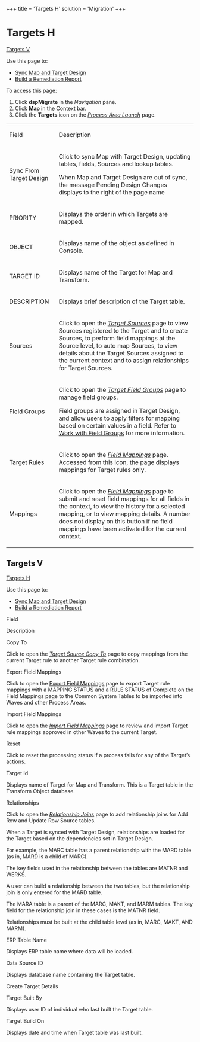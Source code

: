 +++
title = 'Targets H'
solution = 'Migration'
+++

# Targets H

[Targets V](#Targets_V)

<div class="use">

Use this page to:

  - [Sync Map and Target
    Design](../../Design/Use_Cases/Sync_Map_and_Target_Design_TD.htm)
  - [Build a Remediation
    Report](../Use_Cases/Build_a_Remediation_Report.htm)

</div>

To access this page:

1.  Click <span style="font-weight: bold;">dspMigrate</span> in the
    *Navigation* pane.
2.  Click <span style="font-weight: bold;">Map </span>in the Context
    bar.
3.  Click the <span style="font-weight: bold;">Targets</span> icon on
    the *[Process Area Launch](Process_Area_Launch_map.htm)* page.

<table>
<tbody>
<tr class="odd">
<td><p>Field</p></td>
<td><p>Description</p></td>
</tr>
<tr class="even">
<td><p>Sync From Target Design</p></td>
<td><p>Click to sync Map with Target Design, updating tables, fields, Sources and lookup tables.</p>
<p>When Map and Target Design are out of sync, the message Pending Design Changes displays to the right of the page name</p></td>
</tr>
<tr class="odd">
<td><p>PRIORITY</p></td>
<td><p>Displays the order in which Targets are mapped.</p></td>
</tr>
<tr class="even">
<td><p>OBJECT</p></td>
<td><p>Displays name of the object as defined in Console.</p></td>
</tr>
<tr class="odd">
<td><p>TARGET ID</p></td>
<td><p>Displays name of the Target for Map and Transform.</p></td>
</tr>
<tr class="even">
<td><p>DESCRIPTION</p></td>
<td><p>Displays brief description of the Target table.</p></td>
</tr>
<tr class="odd">
<td><p>Sources</p></td>
<td><p>Click to open the <em><a href="Target_Sources_H_Map.htm">Target Sources</a></em> page to view Sources registered to the Target and to create Sources, to perform field mappings at the Source level, to auto map Sources, to view details about the Target Sources assigned to the current context and to assign relationships for Target Sources.</p></td>
</tr>
<tr class="even">
<td><p>Field Groups</p></td>
<td><p>Click to open the <em><a href="Target_Field_Groups.htm">Target Field Groups</a></em> page to manage field groups.</p>
<p>Field groups are assigned in Target Design, and allow users to apply filters for mapping based on certain values in a field. Refer to <a href="../../Design/Use_Cases/Work_with_Field_Groups.htm">Work with Field Groups</a> for more information.</p></td>
</tr>
<tr class="odd">
<td><p>Target Rules</p></td>
<td><p>Click to open the <span style="font-style: italic;"><a href="Field_Mappings_H.htm">Field Mappings</a></span> page. Accessed from this icon, the page displays mappings for Target rules only.</p></td>
</tr>
<tr class="even">
<td><p>Mappings</p></td>
<td><p>Click to open the <em><a href="Field_Mappings_H.htm">Field Mappings</a></em> page to submit and reset field mappings for all fields in the context, to view the history for a selected mapping, or to view mapping details. A number does not display on this button if no field mappings have been activated for the current context.</p></td>
</tr>
</tbody>
</table>

## <span id="Targets_V"></span>Targets V

[Targets H](Targets_H_Map.htm)

Use this page to:

<div class="use">

  - [Sync Map and Target
    Design](../../Design/Use_Cases/Sync_Map_and_Target_Design_TD.htm)
  - [Build a Remediation
    Report](../Use_Cases/Build_a_Remediation_Report.htm)

</div>

Field

Description

Copy To

Click to open the *[Target Source Copy To](Target_Source_Copy_To.htm)*
page to copy mappings from the current Target rule to another Target
rule combination.

Export Field Mappings

Click to open the [Export Field Mappings](Export_Field_Mappings.htm)
page to export Target rule mappings with a MAPPING STATUS and a RULE
STATUS of Complete on the Field Mappings page to the Common System
Tables to be imported into Waves and other Process Areas.

Import Field Mappings

Click to open the *[Import Field Mappings](Import_Field_Mappings.htm)*
page to review and import Target rule mappings approved in other Waves
to the current Target.

Reset

Click to reset the processing status if a process fails for any of the
Target’s actions.

Target Id

Displays name of Target for Map and Transform. This is a Target table in
the Transform Object database.

Relationships

Click to open the <span style="font-style: italic;">[Relationship
Joins](Relationship_Joins_H.htm)</span> page to add relationship joins
for Add Row and Update Row Source tables.

When a Target is synced with Target Design, relationships are loaded for
the Target based on the dependencies set in Target Design.

For example, the MARC table has a parent relationship with the MARD
table (as in, MARD is a child of MARC).

The key fields used in the relationship between the tables are MATNR and
WERKS.

A user can build a relationship between the two tables, but the
relationship join is only entered for the MARD table.

The MARA table is a parent of the MARC, MAKT, and MARM tables. The key
field for the relationship join in these cases is the MATNR field.

Relationships must be built at the child table level (as in, MARC, MAKT,
AND MARM).

ERP Table Name

Displays ERP table name where data will be loaded.

Data Source ID

Displays database name containing the Target table.

Create Target Details

Target Built By

Displays user ID of individual who last built the Target table.

Target Build On

Displays date and time when Target table was last built.
